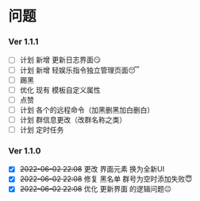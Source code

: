 # 问题
### Ver 1.1.1
- [ ] 计划 新增 更新日志界面😏
- [ ] 计划 新增 轻娱乐指令独立管理页面😴
- [ ] 踢黑
- [ ] 优化 现有 模板自定义属性
- [ ] 点赞
- [ ] 计划 各个的远程命令（加黑删黑加白删白）
- [ ] 计划 群信息更改（改群名称之类）
- [ ] 计划 定时任务

### Ver 1.1.0
- [x] ~~2022-06-02 22:08~~ 更改 界面元素 换为全新UI
- [x] ~~2022-06-02 22:08~~ 修复 黑名单 群号为空时添加失败😇
- [x] ~~2022-06-02 22:08~~ 优化 更新界面 的逻辑问题😐